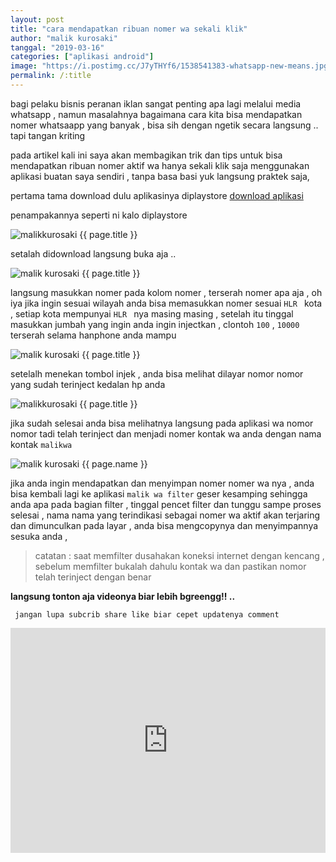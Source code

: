 ```yaml
---
layout: post
title: "cara mendapatkan ribuan nomer wa sekali klik"
author: "malik kurosaki"
tanggal: "2019-03-16"
categories: ["aplikasi android"]
image: "https://i.postimg.cc/J7yTHYf6/1538541383-whatsapp-new-means.jpg"
permalink: /:title
---
```


bagi pelaku bisnis peranan iklan sangat penting apa lagi melalui media whatsapp , namun masalahnya bagaimana cara kita bisa mendapatkan nomer whatsaapp yang banyak , bisa sih dengan ngetik secara langsung .. tapi tangan kriting <!-- more -->

pada artikel kali ini saya akan membagikan trik dan tips untuk bisa mendapatkan ribuan nomer aktif wa hanya sekali klik saja menggunakan aplikasi buatan saya sendiri , tanpa basa basi yuk langsung praktek saja,


pertama tama download dulu aplikasinya diplaystore [download aplikasi](https://play.google.com/store/apps/details?id=com.malikkurosaki.malikwafilter)

penampakannya seperti ni kalo diplaystore 

![malikkurosaki {{ page.title }}](https://i.postimg.cc/7hg0MzM6/image.png)

setalah didownload langsung buka aja ..

![malik kurosaki {{ page.title }}](https://i.postimg.cc/529LL6H4/Screenshot-2019-03-16-11-37-26-950-com-malikkurosaki-malikwafilt.png)

langsung masukkan nomer pada kolom nomer , terserah nomer apa aja , oh iya jika ingin sesuai wilayah  anda bisa memasukkan nomer sesuai `HLR ` kota , setiap kota mempunyai  `HLR ` nya masing masing , setelah itu tinggal masukkan jumbah yang ingin anda ingin injectkan , clontoh  `100` , `10000` terserah selama hanphone anda mampu

![malik kurosaki {{ page.title }}](https://i.postimg.cc/MHbfjSqf/Screenshot-2019-03-16-11-37-45-690-com-malikkurosaki-malikwafilt.png)

setelalh menekan tombol injek , anda bisa melihat dilayar nomor nomor yang sudah terinject kedalan hp anda

![malikkurosaki {{ page.title }}](https://i.postimg.cc/zfbLFWqr/Screenshot-2019-03-16-11-37-55-676-com-malikkurosaki-malikwafilt.png)

jika sudah selesai anda bisa melihatnya langsung pada aplikasi wa nomor nomor tadi telah terinject dan menjadi nomer kontak wa anda dengan nama kontak `malikwa` 

![malik kurosaki {{ page.name }}](https://i.postimg.cc/zvj3GFFn/Screenshot-2019-03-16-11-38-40-081-com-whatsapp.png)

jika anda ingin mendapatkan dan menyimpan nomer nomer wa nya , anda bisa kembali lagi ke aplikasi ` malik wa filter ` geser kesamping sehingga anda apa pada bagian filter , tinggal pencet filter dan tunggu sampe proses selesai , nama nama yang terindikasi sebagai nomer wa aktif akan terjaring dan dimunculkan pada layar , anda bisa mengcopynya dan menyimpannya sesuka anda ,

> catatan : saat memfilter dusahakan koneksi internet dengan kencang , sebelum memfilter bukalah dahulu kontak wa dan pastikan nomor telah terinject dengan benar


__langsung tonton aja videonya biar lebih bgreengg!! ..__

` jangan lupa subcrib share like biar cepet updatenya comment`

<iframe width="100%" height="360" src="https://www.youtube.com/embed/Z7DdDVvciic" frameborder="0" allow="accelerometer; autoplay; encrypted-media; gyroscope; picture-in-picture" allowfullscreen></iframe>